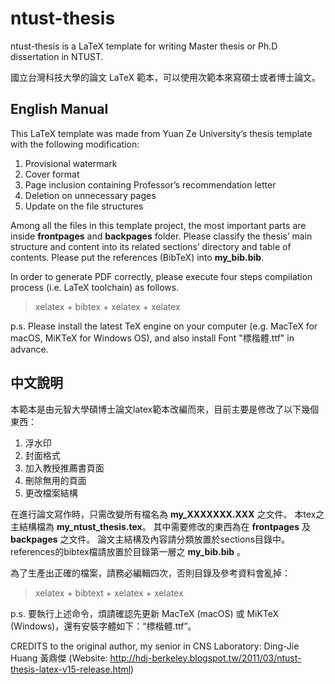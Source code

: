 # ntust-thesis

ntust-thesis is a LaTeX template for writing Master thesis or Ph.D dissertation in NTUST.

國立台灣科技大學的論文 LaTeX 範本，可以使用次範本來寫碩士或者博士論文。

## English Manual

This LaTeX template was made from Yuan Ze University’s thesis template with the following modification:

1. Provisional watermark
2. Cover format
3. Page inclusion containing Professor’s recommendation letter
4. Deletion on unnecessary pages
5. Update on the file structures

Among all the files in this template project, the most important parts are inside **frontpages** and **backpages** folder.
Please classify the thesis’ main structure and content into its related sections’ directory and table of contents.
Please put the references (BibTeX) into **my_bib.bib**.

In order to generate PDF correctly, please execute four steps compilation process (i.e. LaTeX toolchain) as follows.

> xelatex + bibtex + xelatex + xelatex

p.s.
Please install the latest TeX engine on your computer (e.g. MacTeX for macOS, MiKTeX for Windows OS), and also install Font "標楷體.ttf" in advance.

## 中文說明

本範本是由元智大學碩博士論文latex範本改編而來，目前主要是修改了以下幾個東西：

1. 浮水印
2. 封面格式
3. 加入教授推薦書頁面
4. 刪除無用的頁面
5. 更改檔案結構

在進行論文寫作時，只需改變所有檔名為 **my_XXXXXXX.XXX** 之文件。
本tex之主結構檔為 **my_ntust_thesis.tex**。
其中需要修改的東西為在 **frontpages** 及 **backpages** 之文件。
論文主結構及內容請分類放置於sections目錄中。
references的bibtex檔請放置於目錄第一層之 **my_bib.bib** 。

為了生產出正確的檔案，請務必編輯四次，否則目錄及參考資料會亂掉：

> xelatex + bibtext + xelatex + xelatex

p.s. 要執行上述命令，煩請確認先更新 MacTeX (macOS) 或 MiKTeX (Windows)，還有安裝字體如下：“標楷體.ttf”。

CREDITS to the original author, my senior in CNS Laboratory: Ding-Jie Huang 黃鼎傑
(Website: <http://hdj-berkeley.blogspot.tw/2011/03/ntust-thesis-latex-v15-release.html>)
